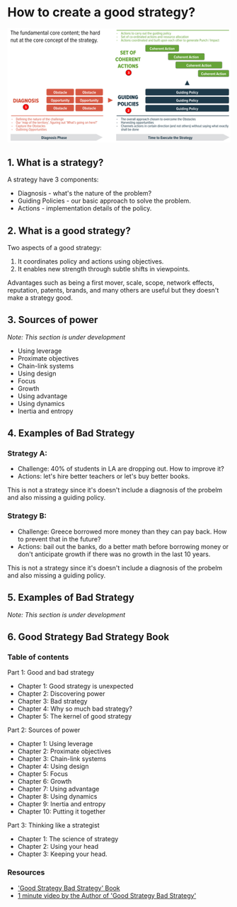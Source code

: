 <!-- numbers -->

# How to create a good strategy?

![strategy](strategy-kernel.png)

## 1. What is a strategy?
A strategy have 3 components:
* Diagnosis - what's the nature of the problem?
* Guiding Policies - our basic approach to solve the problem.
* Actions - implementation details of the policy.

## 2. What is a good strategy?
Two aspects of a good strategy:
1. It coordinates policy and actions using objectives.
2. It enables new strength through subtle shifts in viewpoints.

Advantages such as being a first mover, scale, scope, network effects, reputation, patents, brands, and many others are useful but they doesn't make a strategy good.

## 3. Sources of power
*Note: This section is under development*

* Using leverage
* Proximate objectives
* Chain-link systems
* Using design
* Focus
* Growth
* Using advantage
* Using dynamics
* Inertia and entropy

## 4. Examples of Bad Strategy

### Strategy A:

* Challenge: 40% of students in LA are dropping out. How to improve it?
* Actions: let's hire better teachers or let's buy better books.

This is not a strategy since it's doesn't include a diagnosis of the probelm and also missing a guiding policy.

### Strategy B:

* Challenge: Greece borrowed more money than they can pay back. How to prevent that in the future?
* Actions: bail out the banks, do a better math before borrowing money or don't anticipate growth if there was no growth in the last 10 years.

This is not a strategy since it's doesn't include a diagnosis of the probelm and also missing a guiding policy.

## 5. Examples of Bad Strategy
*Note: This section is under development*

## 6. Good Strategy Bad Strategy Book

### Table of contents

Part 1: Good and bad strategy
* Chapter 1: Good strategy is unexpected
* Chapter 2: Discovering power
* Chapter 3: Bad strategy
* Chapter 4: Why so much bad strategy?
* Chapter 5: The kernel of good strategy

Part 2: Sources of power
* Chapter 1: Using leverage
* Chapter 2: Proximate objectives
* Chapter 3: Chain-link systems
* Chapter 4: Using design
* Chapter 5: Focus
* Chapter 6: Growth
* Chapter 7: Using advantage
* Chapter 8: Using dynamics
* Chapter 9: Inertia and entropy
* Chapter 10: Putting it together

Part 3: Thinking like a strategist
* Chapter 1: The science of strategy
* Chapter 2: Using your head
* Chapter 3: Keeping your head.

### Resources
* ['Good Strategy Bad Strategy' Book](https://www.amazon.com/Good-Strategy-Bad-Difference-Matters/dp/0307886239)
* [1 minute video by the Author of 'Good Strategy Bad Strategy'](https://www.youtube.com/watch?v=UZrTl16hZdk)
